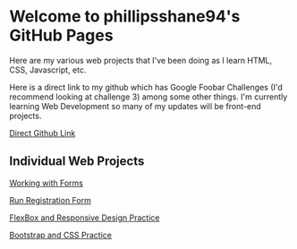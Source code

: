 # Welcome to phillipsshane94's GitHub Pages

Here are my various web projects that I've been doing as I learn HTML, CSS, Javascript, etc. 

Here is a direct link to my github which has Google Foobar Challenges (I'd recommend looking at challenge 3) among some other things.  I'm currently learning Web Development so many of my updates will be front-end projects. 

[Direct Github Link](https://github.com/phillipsshane94)

## Individual Web Projects

[Working with Forms](https://phillipsshane94.github.io/SinglePages/forms.html)

[Run Registration Form](https://phillipsshane94.github.io/SinglePages/raceRegistrationFormPractice.html)

[FlexBox and Responsive Design Practice](https://phillipsshane94.github.io/PricingPanelWebpage/index.html)

[Bootstrap and CSS Practice](https://phillipsshane94.github.io/MuseumOfCandyWebpage/index.html)

